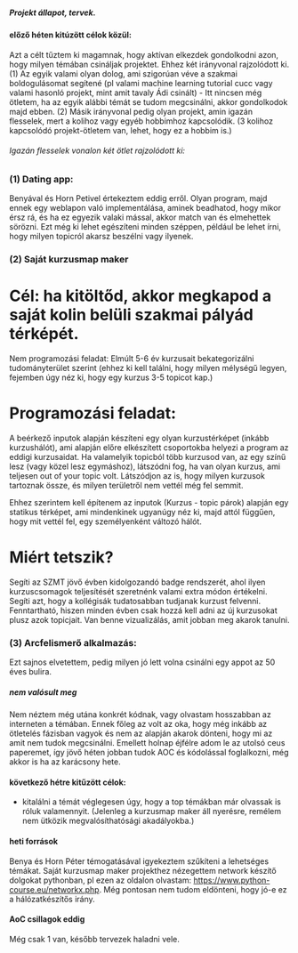 ##### Projekt állapot, tervek.

#### előző héten kitúzött célok közül:
Azt a célt tűztem ki magamnak, hogy aktívan elkezdek gondolkodni azon, hogy milyen témában csináljak projektet. Ehhez két irányvonal rajzolódott ki. 
(1) Az egyik valami olyan dolog, ami szigorúan véve a szakmai boldogulásomat segítené (pl valami machine learning tutorial cucc vagy valami hasonló projekt, mint amit tavaly Ádi csinált) - Itt nincsen még ötletem, ha az egyik alábbi témát se tudom megcsinálni, akkor gondolkodok majd ebben. 
(2) Másik irányvonal pedig olyan projekt, amin igazán flesselek, mert a kolihoz vagy egyéb hobbimhoz kapcsolódik. (3 kolihoz kapcsolódó projekt-ötletem van, lehet, hogy ez a hobbim is.)

###### Igazán flesselek vonalon két ötlet rajzolódott ki:
### (1) Dating app: 
Benyával és Horn Petivel értekeztem eddig erről. Olyan program, majd ennek egy weblapon való implementálása, aminek beadhatod, hogy mikor érsz rá, és ha ez egyezik valaki mással, akkor match van és elmehettek sörözni. Ezt még ki lehet egészíteni minden széppen, például be lehet írni, hogy milyen topicról akarsz beszélni vagy ilyenek. 

### (2) Saját kurzusmap maker 
# Cél: ha kitöltőd, akkor megkapod a saját kolin belüli szakmai pályád térképét. 
Nem programozási feladat: Elmúlt 5-6 év kurzusait bekategorizálni tudományterület szerint (ehhez ki kell találni, hogy milyen mélységű legyen, fejemben úgy néz ki, hogy egy kurzus 3-5 topicot kap.)

# Programozási feladat: 
A beérkező inputok alapján készíteni egy olyan kurzustérképet (inkább kurzushálót), ami alapján előre elkészített csoportokba helyezi a program az eddigi kurzusaidat. Ha valamelyik topicból több kurzusod van, az egy színű lesz (vagy közel lesz egymáshoz), látszódni fog, ha van olyan kurzus, ami teljesen out of your topic volt. Látszódjon az is, hogy milyen kurzusok tartoznak össze, és milyen területről nem vettél még fel semmit.

Ehhez szerintem kell építenem az inputok (Kurzus - topic párok) alapján egy statikus térképet, ami mindenkinek ugyanúgy néz ki, majd attól függűen, hogy mit vettél fel, egy személyenként változó hálót.

# Miért tetszik? 
Segíti az SZMT jövő évben kidolgozandó badge rendszerét, ahol ilyen kurzuscsomagok teljesítését szeretnénk valami extra módon értékelni.
Segíti azt, hogy a kollégisák tudatosabban tudjanak kurzust felvenni.
Fenntartható, hiszen minden évben csak hozzá kell adni az új kurzusokat plusz azok topicjait.
Van benne vizualizálás, amit jobban meg akarok tanulni.

### (3) Arcfelismerő alkalmazás:
Ezt sajnos elvetettem, pedig milyen jó lett volna csinálni egy appot az 50 éves bulira.


##### nem valósult meg
Nem néztem még utána konkrét kódnak, vagy olvastam hosszabban az interneten a témában. Ennek főleg az volt az oka, hogy még inkább az ötletelés fázisban vagyok és nem az alapján akarok dönteni, hogy mi az amit nem tudok megcsinálni.
Emellett holnap éjfélre adom le az utolsó ceus paperemet, így jövő héten jobban tudok AOC és kódolással foglalkozni, még akkor is ha az karácsony hete.

#### következő hétre kitűzött célok:
- kitalálni a témát véglegesen úgy, hogy a top témákban már olvassak is róluk valamennyit. (Jelenleg a kurzusmap maker áll nyerésre, remélem nem ütközik megvalósíthatósági akadályokba.)

#### heti források
Benya és Horn Péter témogatásával igyekeztem szűkíteni a lehetséges témákat.
Saját kurzusmap maker projekthez nézegettem network készítő dolgokat pythonban, pl ezen az oldalon olvastam: https://www.python-course.eu/networkx.php. Még pontosan nem tudom eldönteni, hogy jó-e ez a hálózatkészítős irány.

#### AoC csillagok eddig
Még csak 1 van, később tervezek haladni vele.
